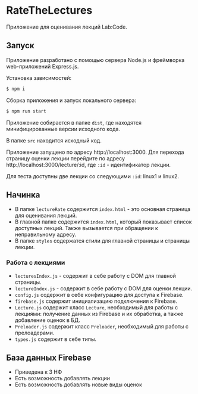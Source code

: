 # RateTheLectures

Приложение для оценивания лекций Lab:Code.

## Запуск
Приложение разработано с помощью сервера Node.js и фреймворка web-приложений Express.js.

Установка зависимостей:
```bash
$ npm i
```

Сборка приложения и запуск локального сервера:
```bash
$ npm run start
```

Приложение собирается в папке `dist`, где находятся минифицированные версии исходного кода.

В папке `src` находится исходный код.

Приложение запущено по адресу http://localhost:3000.
Для перехода страницу оценки лекции перейдите по адресу http://localhost:3000/lecture/:id, где `:id` - идентификатор лекции.

Для теста доступны две лекции со следующими `:id`: linux1 и linux2.

## Начинка
* В папке `lectureRate` содержится `index.html` - это основная страница для оценивания лекций.
* В главной папке содержится `index.html`, который показывает список доступных лекций. Также вызывается при обращении к неправильному адресу.
* В папке `styles` содержатся стили для главной страницы и страницы лекции.

### Работа с лекциями
* `lecturesIndex.js` - содержит в себе работу с DOM для главной страницы.
* `lectureIndex.js` - содержит в себе работу с DOM для оценки лекции.
* `config.js` содержит в себе конфигурацию для доступа к Firebase.
* `firebase.js` содержит инициализацию подключения к Firebase.
* `Lecture.js` содержит класс `Lecture`, необходимый для работы с лекциями: получение данных из Firebase и их обработка, а также добавление оценок в БД.
* `Preloader.js`  содержит класс `Preloader`, необходимый для работы с прелоадерами.
* `types.js` содержит в себе типы.

## База данных Firebase
* Приведена к 3 НФ
* Есть возможность добавлять лекции
* Есть возможность добавлять новые виды оценок
